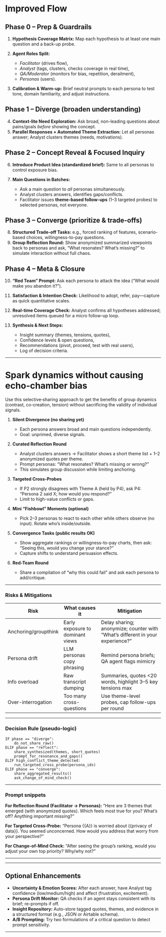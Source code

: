 # Improved Flow 

## Phase 0 – Prep & Guardrails

1. **Hypothesis Coverage Matrix:** Map each hypothesis to at least one main question and a back-up probe.
2. **Agent Roles Split:**

   * *Facilitator* (drives flow),
   * *Analyst* (tags, clusters, checks coverage in real time),
   * *QA/Moderator* (monitors for bias, repetition, derailment),
   * *Personas* (users).
3. **Calibration & Warm-up:** Brief neutral prompts to each persona to test tone, domain familiarity, and adjust instructions.

## Phase 1 – Diverge (broaden understanding)

4. **Context-lite Need Exploration:** Ask broad, non-leading questions about pains/goals *before* showing the concept.
5. **Parallel Responses + Automated Theme Extraction:** Let all personas answer; Analyst clusters themes (needs, motivations).

## Phase 2 – Concept Reveal & Focused Inquiry

6. **Introduce Product Idea (standardized brief):** Same to all personas to control exposure bias.
7. **Main Questions in Batches:**

   * Ask a main question to *all* personas simultaneously.
   * Analyst clusters answers, identifies gaps/conflicts.
   * Facilitator issues **theme-based follow-ups** (1–3 targeted probes) to selected personas, not everyone.

## Phase 3 – Converge (prioritize & trade-offs)

8. **Structured Trade-off Tasks:** e.g., forced ranking of features, scenario-based choices, willingness-to-pay questions.
9. **Group Reflection Round:** Show anonymized summarized viewpoints back to personas and ask, “What resonates? What’s missing?” to simulate interaction without full chaos.

## Phase 4 – Meta & Closure

10. **“Red Team” Prompt:** Ask each persona to attack the idea (“What would make you abandon it?”).
11. **Satisfaction & Intention Check:** Likelihood to adopt, refer, pay—capture as quick quantitative scales.
12. **Real-time Coverage Check:** Analyst confirms all hypotheses addressed; unresolved items queued for a micro follow-up loop.
13. **Synthesis & Next Steps:**

    * Insight summary (themes, tensions, quotes),
    * Confidence levels & open questions,
    * Recommendations (pivot, proceed, test with real users),
    * Log of decision criteria.


---

# Spark dynamics without causing echo‑chamber bias

Use this selective‑sharing approach to get the benefits of group dynamics (contrast, co-creation, tension) without sacrificing the validity of individual signals.

1. **Silent Divergence (no sharing yet)**

   * Each persona answers broad and main questions independently.
   * Goal: unprimed, diverse signals.

2. **Curated Reflection Round**

   * Analyst clusters answers → Facilitator shows a short theme list + 1–2 anonymized quotes per theme.
   * Prompt personas: “What resonates? What’s missing or wrong?”
   * This simulates group discussion while limiting anchoring.

3. **Targeted Cross-Probes**

   * If P2 strongly disagrees with Theme A (held by P4), ask P4: “Persona 2 said X; how would you respond?”
   * Limit to high-value conflicts or gaps.

4. **Mini “Fishbowl” Moments (optional)**

   * Pick 2–3 personas to react to each other while others observe (no input). Rotate who’s inside/outside.

5. **Convergence Tasks (public results OK)**

   * Show aggregate rankings or willingness-to-pay charts, then ask: “Seeing this, would you change your stance?”
   * Capture shifts to understand persuasion effects.

6. **Red-Team Round**

   * Share a compilation of “why this could fail” and ask each persona to add/critique.

---

### Risks & Mitigations

| Risk                 | What causes it                   | Mitigation                                                                    |
| -------------------- | -------------------------------- | ----------------------------------------------------------------------------- |
| Anchoring/groupthink | Early exposure to dominant views | Delay sharing; anonymize; counter with “What’s different in your experience?” |
| Persona drift        | LLM personas copy phrasing       | Remind persona briefs; QA agent flags mimicry                                 |
| Info overload        | Raw transcript dumping           | Summaries, quotes <20 words, highlight 3–5 key tensions max                   |
| Over-interrogation   | Too many cross-questions         | Use theme-level probes, cap follow-ups per round                              |

---

### Decision Rule (pseudo-logic)

```
IF phase == "diverge":
    do_not_share_raw()
ELIF phase == "reflect":
    share_synthesized(themes, short_quotes)
    prompt_for_resonance_and_gaps()
ELIF high_conflict_theme_detected:
    run_targeted_cross_probe(persona_ids)
ELIF phase == "converge":
    share_aggregated_results()
    ask_change_of_mind_check()
```

---

### Prompt snippets

**For Reflection Round (Facilitator → Personas):**
“Here are 3 themes that emerged (with anonymized quotes). Which feels most true for you? What’s off? Anything important missing?”

**For Targeted Cross-Probe:**
“Persona {{A}} is worried about {{privacy of data}}. You seemed unconcerned. How would you address that worry from your perspective?”

**For Change-of-Mind Check:**
“After seeing the group’s ranking, would you adjust your own top priority? Why/why not?” 

---

---

## Optional Enhancements

* **Uncertainty & Emotion Scores:** After each answer, have Analyst tag confidence (low/medium/high) and affect (frustration, excitement).
* **Persona Drift Monitor:** QA checks if an agent stays consistent with its brief; re-prompts if off.
* **Insight Repository:** Auto-store tagged quotes, themes, and evidence in a structured format (e.g., JSON or Airtable schema).
* **A/B Prompting:** Try two formulations of a critical question to detect prompt sensitivity.

---
